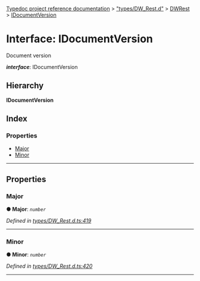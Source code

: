 [Typedoc project reference documentation](../README.md) > ["types/DW_Rest.d"](../modules/_types_dw_rest_d_.md) > [DWRest](../modules/_types_dw_rest_d_.dwrest.md) > [IDocumentVersion](../interfaces/_types_dw_rest_d_.dwrest.idocumentversion.md)

# Interface: IDocumentVersion

Document version

*__interface__*: IDocumentVersion

## Hierarchy

**IDocumentVersion**

## Index

### Properties

* [Major](_types_dw_rest_d_.dwrest.idocumentversion.md#major)
* [Minor](_types_dw_rest_d_.dwrest.idocumentversion.md#minor)

---

## Properties

<a id="major"></a>

###  Major

**● Major**: *`number`*

*Defined in [types/DW_Rest.d.ts:419](https://github.com/DocuWare/REST-Sample-TS/blob/a4697e2/src/types/DW_Rest.d.ts#L419)*

___
<a id="minor"></a>

###  Minor

**● Minor**: *`number`*

*Defined in [types/DW_Rest.d.ts:420](https://github.com/DocuWare/REST-Sample-TS/blob/a4697e2/src/types/DW_Rest.d.ts#L420)*

___

